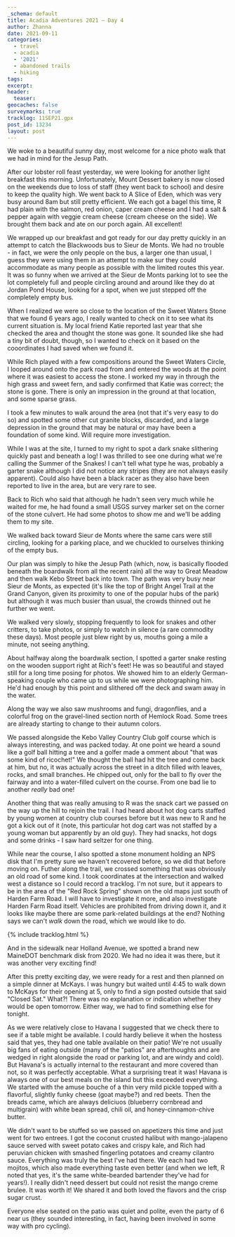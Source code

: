 ```yaml
---
_schema: default
title: Acadia Adventures 2021 – Day 4
author: Zhanna
date: 2021-09-11
categories:
  - travel
  - acadia
  - '2021'
  - abandoned trails
  - hiking
tags:
excerpt: 
header:
  teaser:
geocaches: false
surveymarks: true
tracklog: 11SEP21.gpx
post_id: 13234
layout: post
---
```


We woke to a beautiful sunny day, most welcome for a nice photo walk that we had in mind for the Jesup Path.

After our lobster roll feast yesterday, we were looking for another light breakfast this morning. Unfortunately, Mount Dessert bakery is now closed on the weekends due to loss of staff (they went back to school) and desire to keep the quality high. We went back to A Slice of Eden, which was very busy around 8am but still pretty efficient. We each got a bagel this time, R had plain with the salmon, red onion, caper cream cheese and I had a salt & pepper again with veggie cream cheese (cream cheese on the side). We brought them back and ate on our porch again. All excellent!

We wrapped up our breakfast and got ready for our day pretty quickly in an attempt to catch the Blackwoods bus to Sieur de Monts. We had no trouble - in fact, we were the only people on the bus, a larger one than usual, I guess they were using them in an attempt to make sur they could accommodate as many people as possible with the limited routes this year. It was so funny when we arrived at the Sieur de Monts parking lot to see the lot completely full and people circling around and around like they do at Jordan Pond House, looking for a spot, when we just stepped off the completely empty bus.

When I realized we were so close to the location of the Sweet Waters Stone that we found 6 years ago, I really wanted to check on it to see what its current situation is. My local friend Katie reported last year that she checked the area and thought the stone was gone. It sounded like she had a tiny bit of doubt, though, so I wanted to check on it based on the cooordinates I had saved when we found it. 

While Rich played with a few compositions around the Sweet Waters Circle, I looped around onto the park road from and entered the woods at the point where it was easiest to access the stone. I worked my way in through the high grass and sweet fern, and sadly confirmed that Katie was correct; the stone is gone. There is only an impression in the ground at that location, and some sparse grass. 

I took a few minutes to walk around the area (not that it's very easy to do so) and spotted some other cut granite blocks, discarded, and a large depression in the ground that may be natural or may have been a foundation of some kind. Will require more investigation. 

While I was at the site, I turned to my right to spot a dark snake slithering quickly past and beneath a log! I was thrilled to see one during what we're calling the Summer of the Snakes! I can't tell what type he was, probably a garter snake although I did not notice any stripes (they are not always easily apparent). Could also have been a black racer as they also have been reported to live in the area, but are very rare to see.

Back to Rich who said that although he hadn't seen very much while he waited for me, he had found a small USGS survey marker set on the corner of the stone culvert. He had some photos to show me and we'll be adding them to my site. 

We walked back toward Sieur de Monts where the same cars were still circling, looking for a parking place, and we chuckled to ourselves thinking of the empty bus.

Our plan was simply to hike the Jesup Path (which, now, is basically flooded beneath the boardwalk from all the recent rain) all the way to Great Meadow and then walk Kebo Street back into town. The path was very busy near Sieur de Monts, as expected (it's like the top of Bright Angel Trail at the Grand Canyon, given its proximity to one of the popular hubs of the park) but although it was much busier than usual, the crowds thinned out he further we went. 

We walked very slowly, stopping frequently to look for snakes and other critters, to take photos, or simply to watch in silence (a rare commodity these days). Most people just blew right by us, mouths going a mile a minute, not seeing anything. 

About halfway along the boardwalk section, I spotted a garter snake resting on the wooden support right at Rich's feet! He was so beautiful and stayed still for a long time posing for photos. We showed him to an elderly German-speaking couple who came up to us while we were photographing him. He'd had enough by this point and slithered off the deck and swam away in the water.

Along the way we also saw mushrooms and fungi, dragonflies, and a colorful frog on the gravel-lined section north of Hemlock Road. Some trees are already starting to change to their autumn colors. 

We passed alongside the Kebo Valley Country Club golf course which is always interesting, and was packed today. At one point we heard a sound like a golf ball hitting a tree and a golfer made a omment about "that was some kind of ricochet!" We thought the ball had hit the tree and come back at him, but no, it was actually across the street in a ditch filled with leaves, rocks, and small branches. He chipped out, only for the ball to fly over the fairway and into a water-filled culvert on the course. From one bad lie to another _really_ bad one!

Another thing that was really amusing to R was the snack cart we passed on the way up the hill to rejoin the trail. I had heard about hot dog carts staffed by young women at country club courses before but it was new to R and he got a kick out of it (note, this particular hot dog cart was not staffed by a young woman but apparently by an old guy). They had snacks, hot dogs and some drinks - I saw hard seltzer for one thing.

While near the course, I also spotted a stone monument holding an NPS disk that I'm pretty sure we haven't recovered before, so we did that before moving on. Futher along the trail, we crossed something that was obviously an old road of some kind. I took coordinates at the intersection and walked west a distance so I could record a tracklog. I'm not sure, but it appears to be in the area of the "Red Rock Spring" shown on the old maps just south of Harden Farm Road. I will have to investigate it more, and also investigate Harden Farm Road itself. Vehicles are prohibited from driving down it, and it looks like maybe there are some park-related buildings at the end? Nothing says we can't _walk_ down the road, which we would like to do.

{% include tracklog.html %}

And in the sidewalk near Holland Avenue, we spotted a brand new MaineDOT benchmark disk from 2020. We had no idea it was there, but it was another very exciting find!

After this pretty exciting day, we were ready for a rest and then planned on a simple dinner at McKays. I was hungry but waited until 4:45 to walk down to McKays for their opening at 5, only to find a sign posted outside that said "Closed Sat." What?! There was no explanation or indication whether they would be open tomorrow. Either way, we had to find something else for tonight.

As we were relatively close to Havana I suggested that we check there to see if a table might be available. I could hardly believe it when the hostess said that yes, they had one table available on their patio! We're not usually big fans of eating outside (many of the "patios" are afterthoughts and are wedged in right alongside the road or parking lot, and are windy and cold). But Havana's is actually internal to the restaurant and more covered than not, so it was perfectly acceptable. What a surprising treat it was! Havana is always one of our best meals on the island but this exceeded everything. We started with the amuse bouche of a thin very mild pickle topped with a flavorful, slightly funky cheese (goat maybe?) and red beets. Then the breads came, which are always deliciuos (blueberry cornbread and multigrain) with white bean spread, chili oil, and honey-cinnamon-chive butter. 

We didn't want to be stuffed so we passed on appetizers this time and just went for two entrees. I got the coconut crusted halibut with mango-jalapeno sauce served with sweet potato cakes and crispy kale, and Rich had peruvian chicken with smashed fingerling potatoes and creamy cilantro sauce. Everything was truly the best I've had there. We each had two mojitos, which also made everything taste even better (and when we left, R noted that yes, it's the same white-bearded bartender they've had for years!).  I really didn't need dessert but could not resist the mango creme brulee. It was worth it! We shared it and both loved the flavors and the crisp sugar crust.

Everyone else seated on the patio was quiet and polite, even the party of 6 near us (they sounded interesting, in fact, having been involved in some way with pro cycling). 

